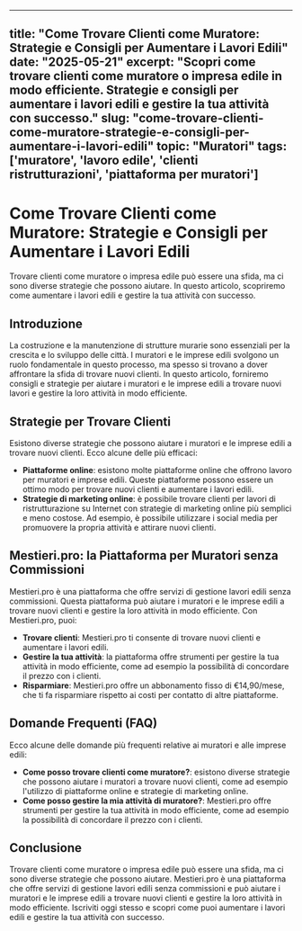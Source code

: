 
---
title: "Come Trovare Clienti come Muratore: Strategie e Consigli per Aumentare i Lavori Edili"
date: "2025-05-21"
excerpt: "Scopri come trovare clienti come muratore o impresa edile in modo efficiente. Strategie e consigli per aumentare i lavori edili e gestire la tua attività con successo."
slug: "come-trovare-clienti-come-muratore-strategie-e-consigli-per-aumentare-i-lavori-edili"
topic: "Muratori"
tags: ['muratore', 'lavoro edile', 'clienti ristrutturazioni', 'piattaforma per muratori']
---

# Come Trovare Clienti come Muratore: Strategie e Consigli per Aumentare i Lavori Edili

Trovare clienti come muratore o impresa edile può essere una sfida, ma ci sono diverse strategie che possono aiutare. In questo articolo, scopriremo come aumentare i lavori edili e gestire la tua attività con successo.

## Introduzione

La costruzione e la manutenzione di strutture murarie sono essenziali per la crescita e lo sviluppo delle città. I muratori e le imprese edili svolgono un ruolo fondamentale in questo processo, ma spesso si trovano a dover affrontare la sfida di trovare nuovi clienti. In questo articolo, forniremo consigli e strategie per aiutare i muratori e le imprese edili a trovare nuovi lavori e gestire la loro attività in modo efficiente.

## Strategie per Trovare Clienti

Esistono diverse strategie che possono aiutare i muratori e le imprese edili a trovare nuovi clienti. Ecco alcune delle più efficaci:

*   **Piattaforme online**: esistono molte piattaforme online che offrono lavoro per muratori e imprese edili. Queste piattaforme possono essere un ottimo modo per trovare nuovi clienti e aumentare i lavori edili.
*   **Strategie di marketing online**: è possibile trovare clienti per lavori di ristrutturazione su Internet con strategie di marketing online più semplici e meno costose. Ad esempio, è possibile utilizzare i social media per promuovere la propria attività e attirare nuovi clienti.

## Mestieri.pro: la Piattaforma per Muratori senza Commissioni

Mestieri.pro è una piattaforma che offre servizi di gestione lavori edili senza commissioni. Questa piattaforma può aiutare i muratori e le imprese edili a trovare nuovi clienti e gestire la loro attività in modo efficiente. Con Mestieri.pro, puoi:

*   **Trovare clienti**: Mestieri.pro ti consente di trovare nuovi clienti e aumentare i lavori edili.
*   **Gestire la tua attività**: la piattaforma offre strumenti per gestire la tua attività in modo efficiente, come ad esempio la possibilità di concordare il prezzo con i clienti.
*   **Risparmiare**: Mestieri.pro offre un abbonamento fisso di €14,90/mese, che ti fa risparmiare rispetto ai costi per contatto di altre piattaforme.

## Domande Frequenti (FAQ)

Ecco alcune delle domande più frequenti relative ai muratori e alle imprese edili:

*   **Come posso trovare clienti come muratore?**: esistono diverse strategie che possono aiutare i muratori a trovare nuovi clienti, come ad esempio l'utilizzo di piattaforme online e strategie di marketing online.
*   **Come posso gestire la mia attività di muratore?**: Mestieri.pro offre strumenti per gestire la tua attività in modo efficiente, come ad esempio la possibilità di concordare il prezzo con i clienti.

## Conclusione

Trovare clienti come muratore o impresa edile può essere una sfida, ma ci sono diverse strategie che possono aiutare. Mestieri.pro è una piattaforma che offre servizi di gestione lavori edili senza commissioni e può aiutare i muratori e le imprese edili a trovare nuovi clienti e gestire la loro attività in modo efficiente. Iscriviti oggi stesso e scopri come puoi aumentare i lavori edili e gestire la tua attività con successo.
